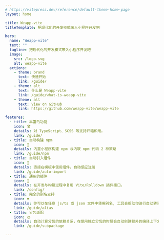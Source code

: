 ```yaml
---
# https://vitepress.dev/reference/default-theme-home-page
layout: home

title: Weapp-vite
titleTemplate: 把现代化的开发模式带入小程序开发吧

hero:
  name: "Weapp-vite"
  text: ""
  tagline: 把现代化的开发模式带入小程序开发吧
  image:
    src: /logo.svg
    alt: weapp-vite
  actions:
    - theme: brand
      text: 快速开始
      link: /guide/
    - theme: alt
      text: 什么是 Weapp-vite
      link: /guide/what-is-weapp-vite
    - theme: alt
      text: View on GitHub
      link: https://github.com/weapp-vite/weapp-vite

features:
  - title: 丰富的功能
    icon: 🛠️
    details: 对 TypeScript、SCSS 等支持开箱即用。
    link: /guide/
  - title: 自动构建 npm
    icon: 🌲
    details: 内置小程序构建 npm 与内联 npm 代码 2 种策略
    link: /guide/npm
  - title: 自动引入组件
    icon: 🔑
    details: 直接在模板中使用组件，自动感应注册
    link: /guide/auto-import
  - title: 通用的插件
    icon: 🔩
    details: 在开发与构建过程中复用 Vite/Rolldown 插件接口。
    link: /config/
  - title: 完全的别名支持
    icon: ❤️
    details: 你可以在任意 js/ts 或 json 文件中使用别名, 工具会帮助你进行自动转译
    link: /guide/alias
  - title: 分包适配
    icon: 🌞
    details: 自动计算分包的依赖关系，在使用独立分包的时候会自动创建额外的编译上下文
    link: /guide/subpackage

---
```

